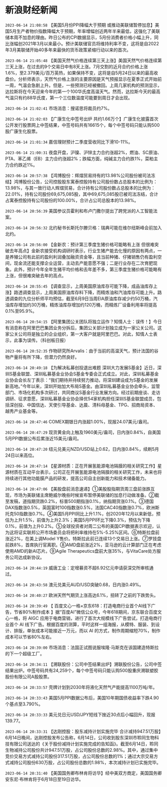 # 新浪财经新闻
`2023-06-14 21:08:58` 【美国5月份PPI降幅大于预期 或推动美联储暂停加息】美国5月生产者物价指数降幅大于预期，年率增幅创近两年半来最低，这强化了美联储本周不加息的理由。昨日公布的CPI数据显示，5月份消费者价格小幅上升，同比涨幅创2021年3月以来最小。预计美联储官员将维持利率不变，这将是自2022年3月美联储开始40多年来最快的货币政策紧缩行动以来的首次。

`2023-06-14 21:05:48` 【美国天然气价格连续第三天上涨】美国天然气价格连续第三天上涨，在过去的9个交易日中有8天上涨。7月交割的近月合约价格上涨1.6%，至2.379美元/百万英热，如果保持不变，这将是自5月24日以来的最高收盘价。分析师表示，天然气价格上涨的主要原因是天气预报显示在夏季正式开始前一周，气温会急剧上升。但是，一些预测已经被撤回。上周几家机构的预测显示，达拉斯将在今天迎来今年的第一个100华氏度高温天气。然而，达拉斯今天的最高气温只有约88华氏度，第一个三位数温度可能要到周日才会出现。

`2023-06-14 21:02:41`   市场消息：搜诺思将裁员约7%。

`2023-06-14 21:02:03` 【广康生化中签号出炉 共约1.66万个】广康生化披露首次公开发行股票网上中签结果，中签号码共有16615个，每个中签号码只能认购500股广康生化股票。

`2023-06-14 21:01:34`   嘉信理财预计二季度营收同比下滑10-11%。

`2023-06-14 21:00:31` 夜盘开盘，沪镍、沪锌主力合约涨超2%，燃油、SC原油、PTA、苯乙烯（EB）主力合约涨超2%；跌幅方面，纯碱主力合约跌1%，菜粕主力合约跌近1%。

`2023-06-14 20:57:38` 【鸿博股份：辉熠贸易持有的13.98%公司股份被司法冻结】鸿博股份公告，公司控股股东寓泰控股持有公司股份数占总股本的比例为：13.98%，与其一致行动人辉熠贸易，合计持有公司股份数占总股本的比例为：22.01%，持有公司股份69,675,085股，其中69,675,085股已被司法冻结，合计占寓泰控股持有公司股份的100.00%，合计占公司总股本的13.98%。

`2023-06-14 20:56:39` 美国参议员霍利和布卢门撒尔提出了跨党派的人工智能法案。

`2023-06-14 20:56:32` 北约秘书长斯托尔滕贝格：瑞典可能在维尔纽斯峰会前加入北约。

`2023-06-14 20:56:00` 【金新农：预计第三季度生猪价格可能略有上涨 但很难突破去年高点】金新农接受机构调研时表示，行业生猪产能去化慢的原因有两点，一是养殖公司有此前的盈利利润叠加融资资金等，且当前种猪、仔猪销售仍有盈利空间，现金流还能支撑企业运营，主动去产能意愿不强；二是行业存在二次育肥现象。此外，预计今年全年生猪平均价格和去年差不多，第三季度生猪价格可能略有上涨，但很难突破去年的高点。

`2023-06-14 20:55:45` 【调查显示，上周美国原油库存可能下降，成品油库存上涨】路透调查显示，上周美国原油库存料下降，而精炼油和汽油库存可能上升。路透调查的九位分析师平均预估，截至6月9日当周EIA原油库存减少约50万桶，汽油库存增加约30万桶，精炼油库存增加约120万桶，而精炼厂设备利用率将提高0.1%至95.9%。

`2023-06-14 20:54:15` 【阿里集团公关团队将独立运作？知情人士：误传！】今日有消息称在阿里巴巴集团业务分拆后，集团公关部计划独立成为一家公关公司。这家公关公司将是独立的企业组织，第一大客户就是阿里巴巴。对此，知情人士表示，此事为误传。（科创板日报）

`2023-06-14 20:52:35` 作物研究所Arvalis：由于当前的高温天气，预计法国的谷物产量将有所下降，但潜力仍然良好。

`2023-06-14 20:49:18` 【为解决私募创投退出难题 深圳大力发展S基金】近日，深圳S基金联盟、深圳私募基金业协会S基金专委会正式成立。对此，深圳私募基金业协会会长左丁表示：“我们期待并持续努力推动，将深圳建设成为S基金的发展新高地。”今年以来，深圳开始加大布局S基金。由深圳私募基金业协会牵头，监管部门、市场化机构多次研讨，共同商议S基金行业发展方向。经过前期座谈、走访调研、征求意愿，深圳私募基金业协会择优54家机构担任深圳S基金联盟成员，包括深创投、中国信达、天使引导基金、达晨、清科母基金、TPG、招商局资本、越秀产业基金等。

`2023-06-14 20:47:46` COMEX期银日内涨超1.00%，现报24.07美元/盎司。

`2023-06-14 20:47:29` 现货黄金向上触及1960美元/盎司，日内涨0.84%，自美国5月PPI数据公布后累涨近15美元/盎司。

`2023-06-14 20:47:20` 纽元兑美元NZD/USD站上0.62，日内涨0.84%，续刷5月24日以来高位。

`2023-06-14 20:47:14` 【星源材质：正在开展氢能源电池隔膜的相关研究工作】星源材质在互动平台表示，公司正在开展氢能源电池隔膜的相关研究工作，未来也将持续进行其他功能膜产品的研发，提高公司自主创新能力和技术储备能力。

`2023-06-14 20:47:06` 【美股盘前消息速递】①美股股指期货周三盘前涨跌互现，市场为美联储主席鲍威尔晚些时候宣布暂停美联储的加息行动做准备。②截至发稿，道指期货跌0.2%，标普500期指涨0.1%，纳指期货涨0.1%。③德国DAX指数涨0.5%，英国富时100指数涨0.5%，法国CAC40指数涨0.7%，欧洲斯托克50指数涨0.7%。④美国5月PPI同比上升1.1%，创2020年12月以来新低，预估为上升1.5%，前值为上升2.3%；美国5月PPI环比下降0.3%，预估为下降0.1%，前值为上升0.2%。⑤全球投资者对周二公布的美国CPI数据表示欢迎，认为这将证实联邦公开市场委员会将把利率维持在5%-5.25%区间。⑥特斯拉盘前涨近2%，在美上调Model Y售价。特斯拉此前已连续13个交易日上涨。⑦罗技盘前跌8%，首席执行官离职。⑧AMD盘前涨近2%，亚马逊的云计算部门正在考虑使用AMD的新AI芯片。⑨Agile Therapeutics盘前大涨35%，与VitaCare处方服务公司达成新协议。

`2023-06-14 20:44:19` 威唐工业：定增募资不超6.92亿元申请获深交所审核通过。

`2023-06-14 20:43:58` 澳元兑美元AUD/USD突破0.68，日内涨0.49%。

`2023-06-14 20:40:27` 欧洲天然气期货上涨高达6.1%，扭转了之前的下跌势头。

`2023-06-14 20:39:49` 【 百度文心一格×京东618：打造电商行业首个AI线下广告，节省80%制作成本 】据“百度AI”微信公众号，今年618期间，京东联合百度文心一格，将 AIGC 应用于电商营销，进行了首次大规模线下广告尝试，打造电商行业首个 AI 线下广告。根据百度的测算，平时这样一组海报，从模特、服装、到设计、排版，单张成本可能接近一万元，而以 AI 的方式，制作周期缩短70%，制作成本可以节省80%左右。

`2023-06-14 20:39:00` 市场消息：法国正试图说服埃隆·马斯克在该国建造特斯拉的下一个超级工厂。

`2023-06-14 20:34:11` 【溯联股份：公司中签结果出炉】溯联股份公告，公司中签结果出炉。中签号码共有24,259个，每个中签号码只能认购500股重庆溯联塑胶股份有限公司A股股票。

`2023-06-14 20:33:57` 壳牌计划到2030年将液化天然气产能提高1100万吨/年。

`2023-06-14 20:33:43` 美国5月PPI数据公布后，美国10年期国债收益率下跌4.90个基点至3.790%。

`2023-06-14 20:33:33` 美元兑日元USD/JPY短线下挫近30点后小幅回升，现报139.77。

`2023-06-14 20:33:31` 【达刚控股：股东减持计划实施完毕 合计减持947.51万股】6月14日晚间，达刚控股发布公告称，6月14日，公司收到股东深圳市聆同生物科技有限公司送达的《关于股份减持计划实施完成的告知函》。截至6月14日，聆同生物减持公司股份共计947.51万股，占公司股份总数的2.98%。其中，通过集中竞价交易方式减持公司股份317.51万股，占公司股份总数的1%；通过大宗交易方式减持公司股份630万股，占公司股份总数的1.98%，本次减持计划已实施完毕。

`2023-06-14 20:31:40` 【美国国务卿布林肯将访华】经中美双方商定，美国国务卿安东尼·布林肯将于6月18日至19日访华。

